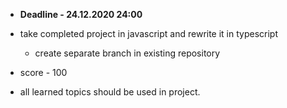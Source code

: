 - **Deadline - 24.12.2020 24:00**

- take completed project in javascript and rewrite it in typescript
  - create separate branch in existing repository
- score - 100
- all learned topics should be used in project.